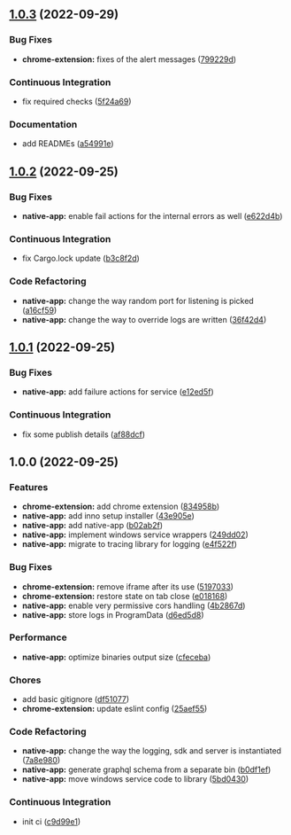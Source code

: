 ## [1.0.3](https://github.com/meskill/mystic-light-browser-cinema/compare/v1.0.2...v1.0.3) (2022-09-29)


### Bug Fixes

* **chrome-extension:** fixes of the alert messages ([799229d](https://github.com/meskill/mystic-light-browser-cinema/commit/799229dc5d58232721faea678beced8939c77c10))


### Continuous Integration

* fix required checks ([5f24a69](https://github.com/meskill/mystic-light-browser-cinema/commit/5f24a69b6ea5e26c47647f6a5dea53a834916f81))


### Documentation

* add READMEs ([a54991e](https://github.com/meskill/mystic-light-browser-cinema/commit/a54991e285db3823ebd160eb959de747097e2231))

## [1.0.2](https://github.com/meskill/mystic-light-browser-cinema/compare/v1.0.1...v1.0.2) (2022-09-25)


### Bug Fixes

* **native-app:** enable fail actions for the internal errors as well ([e622d4b](https://github.com/meskill/mystic-light-browser-cinema/commit/e622d4bdf7c8b4545ca2e6b84720ea7ca00267f1))


### Continuous Integration

* fix Cargo.lock update ([b3c8f2d](https://github.com/meskill/mystic-light-browser-cinema/commit/b3c8f2df3df73974065a51d9c2e6338d8309aba7))


### Code Refactoring

* **native-app:** change the way random port for listening is picked ([a16cf59](https://github.com/meskill/mystic-light-browser-cinema/commit/a16cf59526c1268e23b96f4c0b62a5b0a4a42fef))
* **native-app:** change the way to override logs are written ([36f42d4](https://github.com/meskill/mystic-light-browser-cinema/commit/36f42d4ff280a5a460251e7c7f01cce9b56e9087))

## [1.0.1](https://github.com/meskill/mystic-light-browser-cinema/compare/v1.0.0...v1.0.1) (2022-09-25)


### Bug Fixes

* **native-app:** add failure actions for service ([e12ed5f](https://github.com/meskill/mystic-light-browser-cinema/commit/e12ed5fc2bac5ae73e0da447a5b015ecf6c22334))


### Continuous Integration

* fix some publish details ([af88dcf](https://github.com/meskill/mystic-light-browser-cinema/commit/af88dcff2fce7c5b4d907b494b4c6613a3c7899b))

## 1.0.0 (2022-09-25)


### Features

* **chrome-extension:** add chrome extension ([834958b](https://github.com/meskill/mystic-light-browser-cinema/commit/834958bfedaaec93ab069f080cbfe8f2ad8d681d))
* **native-app:** add inno setup installer ([43e905e](https://github.com/meskill/mystic-light-browser-cinema/commit/43e905edd11bc1f6f388c683054968a8ddcb57c5))
* **native-app:** add native-app ([b02ab2f](https://github.com/meskill/mystic-light-browser-cinema/commit/b02ab2f25b8ad5fec6183518b4c6fbd4ca9ccf70))
* **native-app:** implement windows service wrappers ([249dd02](https://github.com/meskill/mystic-light-browser-cinema/commit/249dd02e21f8452c263c08b2cfc5dbe47af3a52c))
* **native-app:** migrate to tracing library for logging ([e4f522f](https://github.com/meskill/mystic-light-browser-cinema/commit/e4f522fe4d853c71e98ed30a1c9efff90328f287))


### Bug Fixes

* **chrome-extension:** remove iframe after its use ([5197033](https://github.com/meskill/mystic-light-browser-cinema/commit/51970339c9dbeaad6d14e0af9705f0acb324b933))
* **chrome-extension:** restore state on tab close ([e018168](https://github.com/meskill/mystic-light-browser-cinema/commit/e018168e1ddd9e43f86f1d7d2fa0b0c5933d8fab))
* **native-app:** enable very permissive cors handling ([4b2867d](https://github.com/meskill/mystic-light-browser-cinema/commit/4b2867dd3d6d3e983f428684524c86cb0131b10f))
* **native-app:** store logs in ProgramData ([d6ed5d8](https://github.com/meskill/mystic-light-browser-cinema/commit/d6ed5d8ae06916c3dc8fd15b971de41a320c9fd1))


### Performance

* **native-app:** optimize binaries output size ([cfeceba](https://github.com/meskill/mystic-light-browser-cinema/commit/cfeceba2ba28614c22ef462f473b18fb2cf8dd72))


### Chores

* add basic gitignore ([df51077](https://github.com/meskill/mystic-light-browser-cinema/commit/df51077fe49797ba8600e0cfb73f3ba0d614fc00))
* **chrome-extension:** update eslint config ([25aef55](https://github.com/meskill/mystic-light-browser-cinema/commit/25aef55dcbbf97df1e99ab530a275f83c2894dc0))


### Code Refactoring

* **native-app:** change the way the logging, sdk and server is instantiated ([7a8e980](https://github.com/meskill/mystic-light-browser-cinema/commit/7a8e980ceaf66b73e4688b05b4256804a59180ff))
* **native-app:** generate graphql schema from a separate bin ([b0df1ef](https://github.com/meskill/mystic-light-browser-cinema/commit/b0df1ef7028d0937b05050f4f5865b5722da8bbc))
* **native-app:** move windows service code to library ([5bd0430](https://github.com/meskill/mystic-light-browser-cinema/commit/5bd043043492da2e260145b03a2e976e1bb91ac8))


### Continuous Integration

* init ci ([c9d99e1](https://github.com/meskill/mystic-light-browser-cinema/commit/c9d99e144c11c127a0bcac63102ac2f45bd51780))
